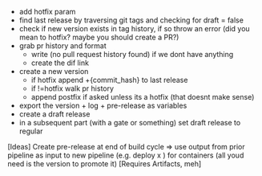 * add hotfix param
* find last release by traversing git tags and checking for draft = false
* check if new version exists in tag history, if so throw an error (did you mean to hotfix? maybe you should create a PR?)
* grab pr history and format
  * write (no pull request history found) if we dont have anything
  * create the dif link
* create a new version
  * if hotfix append +{commit_hash} to last release
  * if !=hotfix walk pr history
  * append postfix if asked unless its a hotfix (that doesnt make sense)
* export the version + log + pre-release as variables
* create a draft release
* in a subsequent part (with a gate or something) set draft release to regular

[Ideas]
Create pre-release at end of build cycle => use output from prior pipeline as input to new pipeline (e.g. deploy x ) for containers (all youd need is the version to promote it) [Requires Artifacts, meh]
